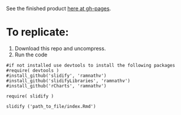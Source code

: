 See the finished product [here at gh-pages](http://timelyporfolio.github.io/rCharts_d3_parcoords/).

To replicate:
====================
1. Download this repo and uncompress.
3. Run the code

```
#if not installed use devtools to install the following packages
#require( devtools )
#install_github('slidify', 'ramnathv')
#install_github('slidifyLibraries', 'ramnathv')
#install_github('rCharts', 'ramnathv')

require( slidify )

slidify ('path_to_file/index.Rmd')
```

